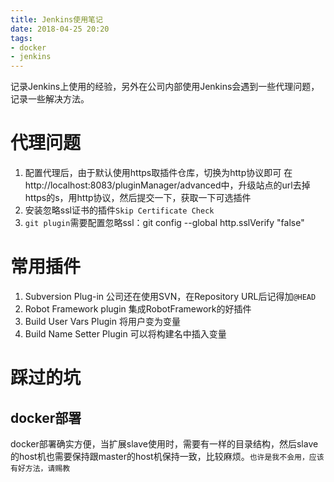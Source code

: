 ```yaml
---
title: Jenkins使用笔记
date: 2018-04-25 20:20
tags:
- docker
- jenkins
---
```

记录Jenkins上使用的经验，另外在公司内部使用Jenkins会遇到一些代理问题，记录一些解决方法。
<!-- more -->
# 代理问题
1. 配置代理后，由于默认使用https取插件仓库，切换为http协议即可
在http://localhost:8083/pluginManager/advanced中，升级站点的url去掉https的s，用http协议，然后提交一下，获取一下可选插件
2. 安装忽略ssl证书的插件`Skip Certificate Check`
3. `git plugin`需要配置忽略ssl：git config --global http.sslVerify "false"

# 常用插件
1. Subversion Plug-in 公司还在使用SVN，在Repository URL后记得加`@HEAD`
2. Robot Framework plugin 集成RobotFramework的好插件
3. Build User Vars Plugin 将用户变为变量
4. Build Name Setter Plugin 可以将构建名中插入变量

# 踩过的坑
## docker部署
docker部署确实方便，当扩展slave使用时，需要有一样的目录结构，然后slave的host机也需要保持跟master的host机保持一致，比较麻烦。`也许是我不会用，应该有好方法，请赐教`


